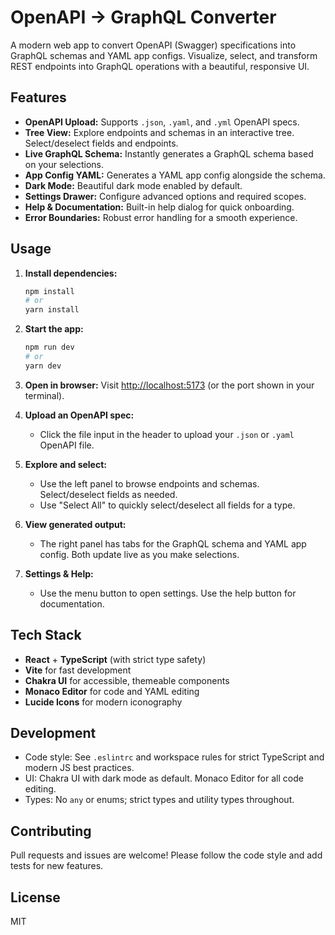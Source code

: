 # OpenAPI → GraphQL Converter

A modern web app to convert OpenAPI (Swagger) specifications into GraphQL schemas and YAML app configs. Visualize, select, and transform REST endpoints into GraphQL operations with a beautiful, responsive UI.

## Features

- **OpenAPI Upload:** Supports `.json`, `.yaml`, and `.yml` OpenAPI specs.
- **Tree View:** Explore endpoints and schemas in an interactive tree. Select/deselect fields and endpoints.
- **Live GraphQL Schema:** Instantly generates a GraphQL schema based on your selections.
- **App Config YAML:** Generates a YAML app config alongside the schema.
- **Dark Mode:** Beautiful dark mode enabled by default.
- **Settings Drawer:** Configure advanced options and required scopes.
- **Help & Documentation:** Built-in help dialog for quick onboarding.
- **Error Boundaries:** Robust error handling for a smooth experience.

## Usage

1. **Install dependencies:**
   ```bash
   npm install
   # or
   yarn install
   ```
2. **Start the app:**
   ```bash
   npm run dev
   # or
   yarn dev
   ```
3. **Open in browser:**
   Visit [http://localhost:5173](http://localhost:5173) (or the port shown in your terminal).

4. **Upload an OpenAPI spec:**
   - Click the file input in the header to upload your `.json` or `.yaml` OpenAPI file.

5. **Explore and select:**
   - Use the left panel to browse endpoints and schemas. Select/deselect fields as needed.
   - Use "Select All" to quickly select/deselect all fields for a type.

6. **View generated output:**
   - The right panel has tabs for the GraphQL schema and YAML app config. Both update live as you make selections.

7. **Settings & Help:**
   - Use the menu button to open settings. Use the help button for documentation.

## Tech Stack

- **React** + **TypeScript** (with strict type safety)
- **Vite** for fast development
- **Chakra UI** for accessible, themeable components
- **Monaco Editor** for code and YAML editing
- **Lucide Icons** for modern iconography

## Development

- Code style: See `.eslintrc` and workspace rules for strict TypeScript and modern JS best practices.
- UI: Chakra UI with dark mode as default. Monaco Editor for all code editing.
- Types: No `any` or enums; strict types and utility types throughout.

## Contributing

Pull requests and issues are welcome! Please follow the code style and add tests for new features.

## License

MIT
